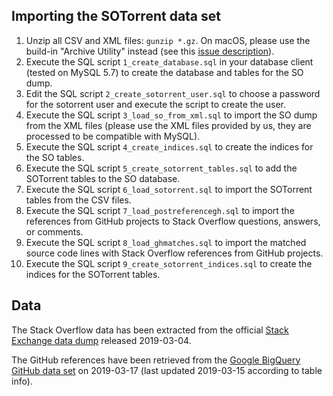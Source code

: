 ## Importing the SOTorrent data set

1. Unzip all CSV and XML files: `gunzip *.gz`. On macOS, please use the build-in "Archive Utility" instead (see this [issue description](https://github.com/sotorrent/db-scripts/issues/7)).
2. Execute the SQL script `1_create_database.sql` in your database client (tested on MySQL 5.7) to create the database and tables for the SO dump.
3. Edit the SQL script `2_create_sotorrent_user.sql` to choose a password for the sotorrent user and execute the script to create the user.
4. Execute the SQL script `3_load_so_from_xml.sql` to import the SO dump from the XML files (please use the XML files provided by us, they are processed to be compatible with MySQL).
5. Execute the SQL script `4_create_indices.sql` to create the indices for the SO tables.
6. Execute the SQL script `5_create_sotorrent_tables.sql` to add the SOTorrent tables to the SO database.
7. Execute the SQL script `6_load_sotorrent.sql` to import the SOTorrent tables from the CSV files.
8. Execute the SQL script `7_load_postreferencegh.sql` to import the references from GitHub projects to Stack Overflow questions, answers, or comments.
9. Execute the SQL script `8_load_ghmatches.sql` to import the matched source code lines with Stack Overflow references from GitHub projects.
10. Execute the SQL script `9_create_sotorrent_indices.sql` to create the indices for the SOTorrent tables.

## Data

The Stack Overflow data has been extracted from the official [Stack Exchange data dump](https://archive.org/details/stackexchange) released 2019-03-04.

The GitHub references have been retrieved from the [Google BigQuery GitHub data set](https://cloud.google.com/bigquery/public-data/github) on 2019-03-17 (last updated 2019-03-15 according to table info).
